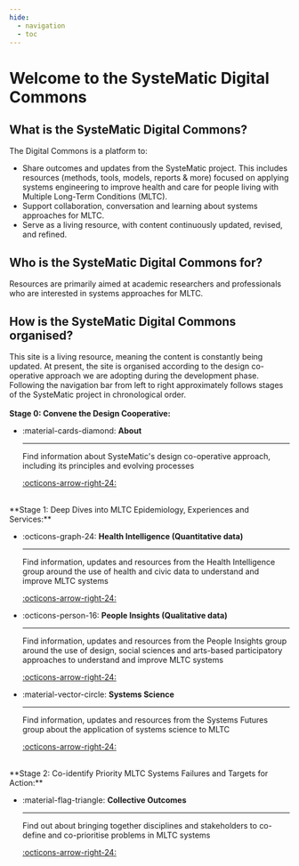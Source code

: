 ```yaml
---
hide:
  - navigation
  - toc
---
```


# Welcome to the SysteMatic Digital Commons

## What is the SysteMatic Digital Commons?
The Digital Commons is a platform to:

- Share outcomes and updates from the SysteMatic project. This includes resources (methods, tools, models, reports & more) focused on applying systems engineering to improve health and care for people living with Multiple Long-Term Conditions (MLTC). 
- Support collaboration, conversation and learning about systems approaches for MLTC.
- Serve as a living resource, with content continuously updated, revised, and refined.

## Who is the SysteMatic Digital Commons for?
Resources are primarily aimed at academic researchers and professionals who are interested in systems approaches for MLTC.

## How is the SysteMatic Digital Commons organised?
This site is a living resource, meaning the content is constantly being updated. At present, the site is organised according to the design co-operative approach we are adopting during the development phase. Following the navigation bar from left to right approximately follows stages of the SysteMatic project in chronological order.
<br>
<br>
**Stage 0: Convene the Design Cooperative:** 
<div class="grid cards" markdown>
  
-  :material-cards-diamond: __About__

    ---
    
    Find information about SysteMatic's design co-operative approach, including its principles and evolving processes

    [:octicons-arrow-right-24:](about.md)

</div>
<br>
**Stage 1: Deep Dives into MLTC Epidemiology, Experiences and Services:**
<div class="grid cards" markdown>
  
-  :octicons-graph-24: __Health Intelligence (Quantitative data)__

    ---
  
    Find information, updates and resources from the Health Intelligence group around the use of health and civic data to understand and improve MLTC systems 

    [:octicons-arrow-right-24:](health-intelligence/health-intelligence-overview.md)

-  :octicons-person-16: __People Insights (Qualitative data)__

    ---
  
    Find information, updates and resources from the People Insights group around the use of design, social sciences and arts-based participatory approaches to understand and improve MLTC systems 

    [:octicons-arrow-right-24:](people-insight/people-insight-overview.md)
    
-  :material-vector-circle: __Systems Science__

    ---

    Find information, updates and resources from the Systems Futures group about the application of systems science to MLTC

    [:octicons-arrow-right-24:](systems-science/systems-science-overview.md)

</div>
<br>
**Stage 2: Co-identify Priority MLTC Systems Failures and Targets for Action:**
<div class="grid cards" markdown>

-  :material-flag-triangle: __Collective Outcomes__

    ---

    Find out about bringing together disciplines and stakeholders to co-define and co-prioritise problems in MLTC systems

    [:octicons-arrow-right-24:](collective-outcomes/collective-outcomes-overview.md)
  
</div>


